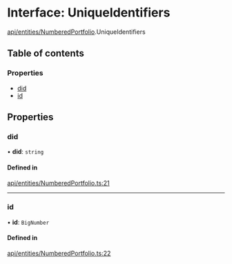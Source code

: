 # Interface: UniqueIdentifiers

[api/entities/NumberedPortfolio](../wiki/api.entities.NumberedPortfolio).UniqueIdentifiers

## Table of contents

### Properties

- [did](../wiki/api.entities.NumberedPortfolio.UniqueIdentifiers#did)
- [id](../wiki/api.entities.NumberedPortfolio.UniqueIdentifiers#id)

## Properties

### did

• **did**: `string`

#### Defined in

[api/entities/NumberedPortfolio.ts:21](https://github.com/PolymeshAssociation/polymesh-sdk/blob/31fdce23/src/api/entities/NumberedPortfolio.ts#L21)

___

### id

• **id**: `BigNumber`

#### Defined in

[api/entities/NumberedPortfolio.ts:22](https://github.com/PolymeshAssociation/polymesh-sdk/blob/31fdce23/src/api/entities/NumberedPortfolio.ts#L22)
